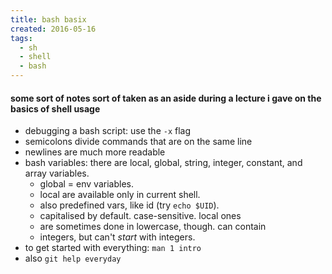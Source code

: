 ```yaml
---
title: bash basix
created: 2016-05-16
tags:
  - sh
  - shell
  - bash
---
```


#### some sort of notes sort of taken as an aside during a lecture i gave on the basics of shell usage

* debugging a bash script: use the `-x` flag
* semicolons divide commands that are on the same line
* newlines are much more readable
* bash variables: there are local, global, string, integer,
  constant, and array variables.
    * global = env variables.
    * local are available only in current shell.
    * also predefined vars, like id (try `echo $UID`).
    * capitalised by default. case-sensitive. local ones
    * are sometimes done in lowercase, though. can contain
    * integers, but can't _start_ with integers.
* to get started with everything: `man 1 intro`
* also `git help everyday`
